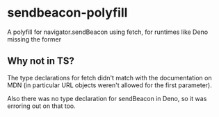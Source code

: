 # sendbeacon-polyfill

A polyfill for navigator.sendBeacon using fetch, for runtimes like Deno missing
the former

## Why not in TS?

The type declarations for fetch didn't match with the documentation on MDN (in
particular URL objects weren't allowed for the first parameter).

Also there was no type declaration for sendBeacon in Deno, so it was erroring
out on that too.
